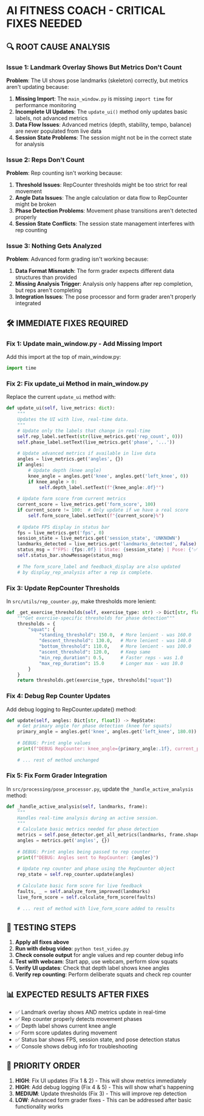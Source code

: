 # AI FITNESS COACH - CRITICAL FIXES NEEDED

## 🔍 **ROOT CAUSE ANALYSIS**

### **Issue 1: Landmark Overlay Shows But Metrics Don't Count**

**Problem**: The UI shows pose landmarks (skeleton) correctly, but metrics aren't updating because:

1. **Missing Import**: The `main_window.py` is missing `import time` for performance monitoring
2. **Incomplete UI Updates**: The `update_ui()` method only updates basic labels, not advanced metrics
3. **Data Flow Issues**: Advanced metrics (depth, stability, tempo, balance) are never populated from live data
4. **Session State Problems**: The session might not be in the correct state for analysis

### **Issue 2: Reps Don't Count**

**Problem**: Rep counting isn't working because:

1. **Threshold Issues**: RepCounter thresholds might be too strict for real movement
2. **Angle Data Issues**: The angle calculation or data flow to RepCounter might be broken
3. **Phase Detection Problems**: Movement phase transitions aren't detected properly
4. **Session State Conflicts**: The session state management interferes with rep counting

### **Issue 3: Nothing Gets Analyzed**

**Problem**: Advanced form grading isn't working because:

1. **Data Format Mismatch**: The form grader expects different data structures than provided
2. **Missing Analysis Trigger**: Analysis only happens after rep completion, but reps aren't completing
3. **Integration Issues**: The pose processor and form grader aren't properly integrated

## 🛠️ **IMMEDIATE FIXES REQUIRED**

### **Fix 1: Update main_window.py - Add Missing Import**

Add this import at the top of main_window.py:
```python
import time
```

### **Fix 2: Fix update_ui Method in main_window.py**

Replace the current `update_ui` method with:

```python
def update_ui(self, live_metrics: dict):
    """
    Updates the UI with live, real-time data.
    """
    # Update only the labels that change in real-time
    self.rep_label.setText(str(live_metrics.get('rep_count', 0)))
    self.phase_label.setText(live_metrics.get('phase', '...'))
    
    # Update advanced metrics if available in live data
    angles = live_metrics.get('angles', {})
    if angles:
        # Update depth (knee angle)
        knee_angle = angles.get('knee', angles.get('left_knee', 0))
        if knee_angle > 0:
            self.depth_label.setText(f"{knee_angle:.0f}°")
    
    # Update form score from current metrics
    current_score = live_metrics.get('form_score', 100)
    if current_score != 100:  # Only update if we have a real score
        self.form_score_label.setText(f"{current_score}%")
    
    # Update FPS display in status bar
    fps = live_metrics.get('fps', 0)
    session_state = live_metrics.get('session_state', 'UNKNOWN')
    landmarks_detected = live_metrics.get('landmarks_detected', False)
    status_msg = f"FPS: {fps:.0f} | State: {session_state} | Pose: {'✅' if landmarks_detected else '❌'}"
    self.status_bar.showMessage(status_msg)
    
    # The form_score_label and feedback_display are also updated
    # by display_rep_analysis after a rep is complete.
```

### **Fix 3: Update RepCounter Thresholds**

In `src/utils/rep_counter.py`, make thresholds more lenient:

```python
def _get_exercise_thresholds(self, exercise_type: str) -> Dict[str, float]:
    """Get exercise-specific thresholds for phase detection"""
    thresholds = {
        "squat": {
            "standing_threshold": 150.0,  # More lenient - was 160.0
            "descent_threshold": 130.0,   # More lenient - was 140.0  
            "bottom_threshold": 110.0,    # More lenient - was 100.0
            "ascent_threshold": 120.0,    # Keep same
            "min_rep_duration": 0.5,      # Faster reps - was 1.0
            "max_rep_duration": 15.0      # Longer max - was 10.0
        }
    }
    return thresholds.get(exercise_type, thresholds["squat"])
```

### **Fix 4: Debug Rep Counter Updates**

Add debug logging to RepCounter.update() method:

```python
def update(self, angles: Dict[str, float]) -> RepState:
    # Get primary angle for phase detection (knee for squats)
    primary_angle = angles.get('knee', angles.get('left_knee', 180.0))
    
    # DEBUG: Print angle values
    print(f"DEBUG RepCounter: knee_angle={primary_angle:.1f}, current_phase={self.current_phase.value}")
    
    # ... rest of method unchanged
```

### **Fix 5: Fix Form Grader Integration**

In `src/processing/pose_processor.py`, update the `_handle_active_analysis` method:

```python
def _handle_active_analysis(self, landmarks, frame):
    """
    Handles real-time analysis during an active session.
    """
    # Calculate basic metrics needed for phase detection
    metrics = self.pose_detector.get_all_metrics(landmarks, frame.shape)
    angles = metrics.get('angles', {})
    
    # DEBUG: Print angles being passed to rep counter
    print(f"DEBUG: Angles sent to RepCounter: {angles}")
    
    # Update rep counter and phase using the RepCounter object
    rep_state = self.rep_counter.update(angles)
    
    # Calculate basic form score for live feedback
    faults, _ = self.analyze_form_improved(landmarks)
    live_form_score = self.calculate_form_score(faults)
    
    # ... rest of method with live_form_score added to results
```

## 🎯 **TESTING STEPS**

1. **Apply all fixes above**
2. **Run with debug video**: `python test_video.py`
3. **Check console output** for angle values and rep counter debug info
4. **Test with webcam**: Start app, use webcam, perform slow squats
5. **Verify UI updates**: Check that depth label shows knee angles
6. **Verify rep counting**: Perform deliberate squats and check rep counter

## 📊 **EXPECTED RESULTS AFTER FIXES**

- ✅ Landmark overlay shows AND metrics update in real-time
- ✅ Rep counter properly detects movement phases
- ✅ Depth label shows current knee angle
- ✅ Form score updates during movement
- ✅ Status bar shows FPS, session state, and pose detection status
- ✅ Console shows debug info for troubleshooting

## 🚨 **PRIORITY ORDER**

1. **HIGH**: Fix UI updates (Fix 1 & 2) - This will show metrics immediately
2. **HIGH**: Add debug logging (Fix 4 & 5) - This will show what's happening
3. **MEDIUM**: Update thresholds (Fix 3) - This will improve rep detection
4. **LOW**: Advanced form grader fixes - This can be addressed after basic functionality works
